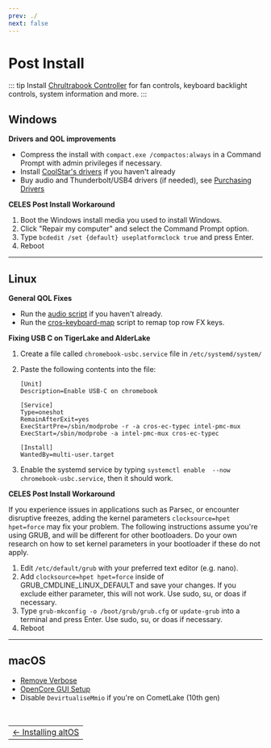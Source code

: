 ```yaml
---
prev: ./
next: false
---
```

# Post Install

::: tip
Install [Chrultrabook Controller](https://github.com/death7654/Chrultrabook-Controller/releases) for fan controls, keyboard backlight controls, system information and more.
:::

## Windows

**Drivers and QOL improvements**
* Compress the install with `compact.exe /compactos:always` in a Command Prompt with admin privileges if necessary.
* Install [CoolStar's drivers](https://coolstar.org/chromebook/windows-install.html) if you haven't already
* Buy audio and Thunderbolt/USB4 drivers (if needed), see [Purchasing Drivers](csdriver.html) 

**CELES Post Install Workaround**

1. Boot the Windows install media you used to install Windows.
2. Click "Repair my computer" and select the Command Prompt option.
3. Type `bcdedit /set {default} useplatformclock true` and press Enter.
4. Reboot

---

## Linux

**General QOL Fixes**

* Run the [audio script](https://github.com/WeirdTreeThing/chromebook-linux-audio) if you haven't already.
* Run the [cros-keyboard-map](https://github.com/WeirdTreeThing/cros-keyboard-map) script to remap top row FX keys.

**Fixing USB C on TigerLake and AlderLake**

1. Create a file called `chromebook-usbc.service` file in `/etc/systemd/system/`
2. Paste the following contents into the file:

   ```
   [Unit]
   Description=Enable USB-C on chromebook
   
   [Service]
   Type=oneshot
   RemainAfterExit=yes
   ExecStartPre=/sbin/modprobe -r -a cros-ec-typec intel-pmc-mux
   ExecStart=/sbin/modprobe -a intel-pmc-mux cros-ec-typec
   
   [Install]
   WantedBy=multi-user.target
   ```

3. Enable the systemd service by typing `systemctl enable  --now chromebook-usbc.service`, then it should work.

**CELES Post Install Workaround**

If you experience issues in applications such as Parsec, or encounter disruptive freezes, adding the kernel parameters `clocksource=hpet hpet=force` may fix your problem. The following instructions assume you're using GRUB, and will be different for other bootloaders. Do your own research on how to set kernel parameters in your bootloader if these do not apply.

1. Edit `/etc/default/grub` with your preferred text editor (e.g. nano).
2. Add `clocksource=hpet hpet=force` inside of GRUB_CMDLINE_LINUX_DEFAULT and save your changes. If you exclude either parameter, this will not work. Use sudo, su, or doas if necessary.
3. Type `grub-mkconfig -o /boot/grub/grub.cfg` or `update-grub` into a terminal and press Enter. Use sudo, su, or doas if necessary.
4. Reboot

---

## macOS 

* [Remove Verbose](https://dortania.github.io/OpenCore-Post-Install/cosmetic/verbose.html#macos-decluttering)
* [OpenCore GUI Setup](https://dortania.github.io/OpenCore-Post-Install/cosmetic/gui.html#setting-up-opencore-s-gui)
* Disable `DevirtualiseMmio` if you're on CometLake (10th gen)


<br>
<table>
<tr>
<td class="navtable-l">
<a href="altos.html">← Installing altOS</a> 
</td>
</tr>
</table>
